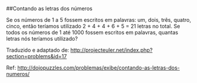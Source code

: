 ##Contando as letras dos números 

Se os números de 1 a 5 fossem escritos em palavras: um, dois, três, quatro, cinco, então teríamos utilizado 2 + 4 + 4 + 6 + 5 = 21 letras no total.
Se todos os números de 1 até 1000 fossem escritos em palavras, quantas letras nós teríamos utilizado?
     
Traduzido e adaptado de: http://projecteuler.net/index.php?section=problems&id=17

Ref: http://dojopuzzles.com/problemas/exibe/contando-as-letras-dos-numeros/